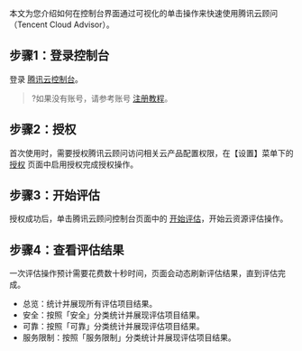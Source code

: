 本文为您介绍如何在控制台界面通过可视化的单击操作来快速使用腾讯云顾问（Tencent Cloud Advisor）。

## 步骤1：登录控制台

登录 [腾讯云控制台](https://console.qcloud.com/advisor)。
>?如果没有账号，请参考账号 [注册教程](https://www.qcloud.com/document/product/378/8415)。

## 步骤2：授权

首次使用时，需要授权腾讯云顾问访问相关云产品配置权限，在【设置】菜单下的 [授权](https://console.qcloud.com/advisor/auth) 页面中启用授权完成授权操作。

## 步骤3：开始评估

授权成功后，单击腾讯云顾问控制台页面中的 [开始评估](https://console.qcloud.com/advisor)，开始云资源评估操作。
## 步骤4：查看评估结果

一次评估操作预计需要花费数十秒时间，页面会动态刷新评估结果，直到评估完成。

- 总览：统计并展现所有评估项目结果。
- 安全：按照「安全」分类统计并展现评估项目结果。
- 可靠：按照「可靠」分类统计并展现评估项目结果。
- 服务限制：按照「服务限制」分类统计并展现评估项目结果。
